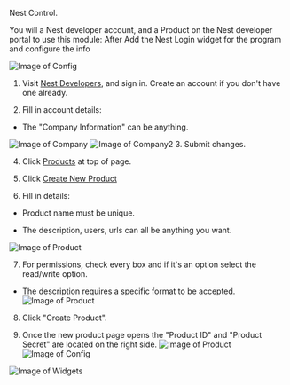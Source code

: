 Nest Control. 

You will a Nest developer account, and a Product on the Nest developer portal to use this module:
After Add the Nest Login widget for the program and configure the info

![Image of Config](https://github.com/saue0/homegenie-packages/raw/master/packages/Devices%20and%20Things/Nest/Pgm%20Config.png)

1. Visit [Nest Developers](https://developers.nest.com/), and sign in. Create an account if you don't have one already.

2. Fill in account details:

  - The "Company Information" can be anything.

![Image of Company](https://github.com/saue0/homegenie-packages/raw/master/packages/Devices%20and%20Things/Nest/Nest%20Developers%20Company.png)
![Image of Company2](https://github.com/saue0/homegenie-packages/raw/master/packages/Devices%20and%20Things/Nest/Nest%20Developers%20Company2.png)
3. Submit changes.

4. Click [Products](https://developers.nest.com/products) at top of page.

5. Click [Create New Product](https://developers.nest.com/products/new)

6. Fill in details:

  - Product name must be unique.

  - The description, users, urls can all be anything you want.

![Image of Product](https://github.com/saue0/homegenie-packages/raw/master/packages/Devices%20and%20Things/Nest/Nest%20Developers%20-%20Product.png)

7. For permissions, check every box and if it's an option select the read/write option.

  - The description requires a specific format to be accepted.
![Image of Product](https://github.com/saue0/homegenie-packages/raw/master/packages/Devices%20and%20Things/Nest/Nest%20Developers%20-%20Permission.png)

8. Click "Create Product".

9. Once the new product page opens the "Product ID" and "Product Secret" are located on the right side. 
![Image of Product](https://github.com/saue0/homegenie-packages/raw/master/packages/Devices%20and%20Things/Nest/Nest%20Developers%20-%20Product%20Key.png)
![Image of Config](https://github.com/saue0/homegenie-packages/raw/master/packages/Devices%20and%20Things/Nest/Pgm%20Config.png)




![Image of Widgets](https://github.com/saue0/homegenie-packages/raw/master/packages/Devices%20and%20Things/Nest/HomeGenie%20-%20Widgets%20example.png)

